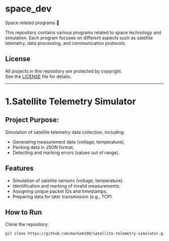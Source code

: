 # space_dev
Space related programs 🚀 

This repository contains various programs related to space technology and simulation. Each program focuses on different aspects such as satellite telemetry, data processing, and communication protocols.

## License
All projects in this repository are protected by copyright.  
See the [LICENSE](LICENSE) file for details.
_____________________________________________________________________________________________________________________________________________________________________________________________________
# 1.Satellite Telemetry Simulator
## Project Purpose:
Simulation of satellite telemetry data collection, including:
- Generating measurement data (voltage, temperature),
- Packing data in JSON format,
- Detecting and marking errors (values out of range).

## Features
- Simulation of satellite sensors (voltage, temperature).
- Identification and marking of invalid measurements.
- Assigning unique packet IDs and timestamps.
- Preparing data for later transmission (e.g., TCP).

## How to Run
Clone the repository:
```bash
git clone https://github.com/markom108/satellite-telemetry-simulator.git

